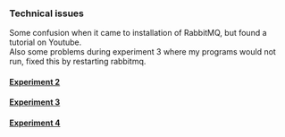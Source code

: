 ### Technical issues
Some confusion when it came to installation of RabbitMQ, but found a tutorial on Youtube.  
Also some problems during experiment 3 where my programs would not run, fixed this by restarting rabbitmq.  

#### [Experiment 2](https://github.com/crissb3/dat250/tree/master/assignment7/HelloWorldrabbitmq)  
#### [Experiment 3](https://github.com/crissb3/dat250/tree/master/assignment7/WorkQueuesrabbitmq)  
#### [Experiment 4](https://github.com/crissb3/dat250/tree/master/assignment7/PublishSubscribe)  
